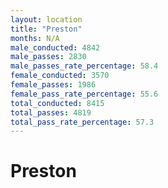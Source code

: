 ```yaml
---
layout: location
title: "Preston"
months: N/A
male_conducted: 4842
male_passes: 2830
male_passes_rate_percentage: 58.4
female_conducted: 3570
female_passes: 1986
female_pass_rate_percentage: 55.6
total_conducted: 8415
total_passes: 4819
total_pass_rate_percentage: 57.3
---
```


# Preston
